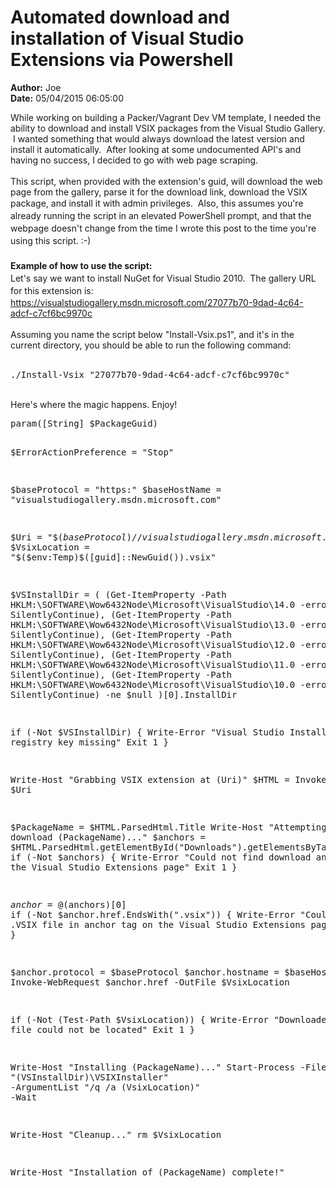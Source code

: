 # Automated download and installation of Visual Studio Extensions via Powershell

**Author:** Joe
<br/>**Date:** 05/04/2015 06:05:00

<div>While working on building a Packer/Vagrant Dev VM template, I needed the ability to download and install VSIX packages from the Visual Studio Gallery. &nbsp;I wanted something that would always download the latest version and install it automatically. &nbsp;After looking at some undocumented API's and having no success, I decided to go with web page scraping.</div><div><br></div><div>This script, when provided with the extension's guid, will download the web page from the gallery, parse it for the download link, download the VSIX package, and install it with admin privileges. &nbsp;Also, this<span style="line-height: 1.428571429;">&nbsp;assumes you're already running the script in an elevated PowerShell prompt, and that the webpage doesn't change from the time I wrote this post to the time you're using this script. :-)</span></div><div><span style="line-height: 1.428571429;"><br></span></div><div><b style="line-height: 1.428571429;">Example of how to use the script:</b></div><div><span style="line-height: 1.428571429;">Let's say we want to install NuGet for Visual Studio 2010. &nbsp;The gallery URL for this extension is:</span></div><div><a href="https://visualstudiogallery.msdn.microsoft.com/27077b70-9dad-4c64-adcf-c7cf6bc9970c">https://visualstudiogallery.msdn.microsoft.com/27077b70-9dad-4c64-adcf-c7cf6bc9970c</a></div><div><br></div><div>Assuming you name the script below "Install-Vsix.ps1", and it's in the current directory, you should be able to run the following command:</div><div><br></div><div>
<pre>./Install-Vsix "27077b70-9dad-4c64-adcf-c7cf6bc9970c"</pre>
<div><br></div><div>Here's where the magic happens.  Enjoy!</div>
<pre class="brush: plain">param([String] $PackageGuid)

$ErrorActionPreference = "Stop"

$baseProtocol = "https:"
$baseHostName = "visualstudiogallery.msdn.microsoft.com"

$Uri = "$($baseProtocol)//visualstudiogallery.msdn.microsoft.com/$($PackageGuid)"
$VsixLocation = "$($env:Temp)\$([guid]::NewGuid()).vsix"

$VSInstallDir = (
  (Get-ItemProperty -Path HKLM:\SOFTWARE\Wow6432Node\Microsoft\VisualStudio\14.0 -errorAction SilentlyContinue),
  (Get-ItemProperty -Path HKLM:\SOFTWARE\Wow6432Node\Microsoft\VisualStudio\13.0 -errorAction SilentlyContinue),
  (Get-ItemProperty -Path HKLM:\SOFTWARE\Wow6432Node\Microsoft\VisualStudio\12.0 -errorAction SilentlyContinue),
  (Get-ItemProperty -Path HKLM:\SOFTWARE\Wow6432Node\Microsoft\VisualStudio\11.0 -errorAction SilentlyContinue),
  (Get-ItemProperty -Path HKLM:\SOFTWARE\Wow6432Node\Microsoft\VisualStudio\10.0 -errorAction SilentlyContinue) -ne $null
)[0].InstallDir

if (-Not $VSInstallDir) {
  Write-Error "Visual Studio InstallDir registry key missing"
  Exit 1
}

Write-Host "Grabbing VSIX extension at $($Uri)"
$HTML = Invoke-WebRequest -Uri $Uri

$PackageName = $HTML.ParsedHtml.Title
Write-Host "Attempting to download $($PackageName)..."
$anchors = $HTML.ParsedHtml.getElementById("Downloads").getElementsByTagName("a")
if (-Not $anchors) {
  Write-Error "Could not find download anchor tag on the Visual Studio Extensions page"
  Exit 1
}

$anchor = @($anchors)[0]
if (-Not $anchor.href.EndsWith(".vsix")) {
  Write-Error "Could not find .VSIX file in anchor tag on the Visual Studio Extensions page"
  Exit 1
}

$anchor.protocol = $baseProtocol
$anchor.hostname = $baseHostName
Invoke-WebRequest $anchor.href -OutFile $VsixLocation

if (-Not (Test-Path $VsixLocation)) {
  Write-Error "Downloaded VSIX file could not be located"
  Exit 1
}

Write-Host "Installing $($PackageName)..."
Start-Process -Filepath "$($VSInstallDir)\VSIXInstaller" -ArgumentList "/q /a $($VsixLocation)" -Wait

Write-Host "Cleanup..."
rm $VsixLocation

Write-Host "Installation of $($PackageName) complete!"
</pre></div>

